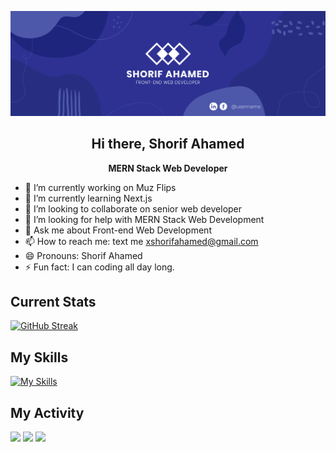 
![Alt Text](https://raw.githubusercontent.com/shorif2/shorif2/main/wepik-blue-business-twitter-header-20231209065233RxFa.png)

<div align="center">

<h2 align="center">
 Hi there, Shorif Ahamed
</h2>

</div>

<p align="center">
  <b>MERN Stack Web Developer</b>
</p>


- 🔭 I’m currently working on Muz Flips
- 🌱 I’m currently learning Next.js
- 👯 I’m looking to collaborate on senior web developer
- 🤔 I’m looking for help with MERN Stack Web Development
- 💬 Ask me about Front-end Web Development
- 📫 How to reach me: text me <xshorifahamed@gmail.com>
- 😄 Pronouns: Shorif Ahamed
- ⚡ Fun fact: I can coding  all day long.






## Current Stats

[![GitHub Streak](https://github-readme-streak-stats.herokuapp.com?user=shorif2&card_width=850)]([https://git.io/streak-stats](https://api.githubtrends.io/user/svg/shorif2/langs?time_range=one_year&theme=classic))




  
## My Skills

 [![My Skills](https://skillicons.dev/icons?i=js,html,css,tailwind,mongodb,react,figma,firebase,ts,vscode)](https://skillicons.dev)

 
 ## My Activity
![](http://github-profile-summary-cards.vercel.app/api/cards/profile-details?username=shorif2&theme=default) ![](http://github-profile-summary-cards.vercel.app/api/cards/repos-per-language?username=shorif2&theme=default) ![](http://github-profile-summary-cards.vercel.app/api/cards/most-commit-language?username=shorif2&theme=default)



